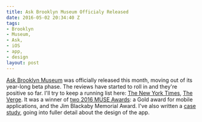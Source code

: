 ```yaml
---
title: Ask Brooklyn Museum Officialy Released
date: 2016-05-02 20:34:40 Z
tags:
- Brooklyn
- Museum,
- Ask,
- iOS
- app,
- design
layout: post
---
```


[Ask Brooklyn Museum](https://www.brooklynmuseum.org/ask) was officially released this month, moving out of its year-long beta phase. The reviews have started to roll in and they're positive so far. I'll try to keep a running list here: [The New York Times](http://www.nytimes.com/2016/04/30/arts/design/at-the-brooklyn-museum-with-a-chatty-curator-in-your-pocket.html?rref=collection%2Ftimestopic%2FBrooklyn%20Museum&action=click&contentCollection=timestopics&region=stream&module=stream_unit&version=latest&contentPlacement=1&pgtype=collection&_r=0), [The Verge](http://www.theverge.com/2016/4/22/11464054/brooklyn-museum-ask-app-bot-human). It was a winner of [two 2016 MUSE Awards](http://aam-us.org/about-us/grants-awards-and-competitions/muse-awards/past-award-winners/2016-muse-awards): a Gold award for mobile applications, and the Jim Blackaby Memorial Award. I've also written a [case study](http://brianfeeney.us/work/askbrooklynmuseum), going into fuller detail about the design of the app.